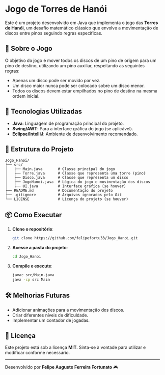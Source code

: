 # Jogo de Torres de Hanói

Este é um projeto desenvolvido em Java que implementa o jogo das **Torres de Hanói**, um desafio matemático clássico que envolve a movimentação de discos entre pinos seguindo regras específicas.

## 📌 Sobre o Jogo
O objetivo do jogo é mover todos os discos de um pino de origem para um pino de destino, utilizando um pino auxiliar, respeitando as seguintes regras:
- Apenas um disco pode ser movido por vez.
- Um disco maior nunca pode ser colocado sobre um disco menor.
- Todos os discos devem estar empilhados no pino de destino na mesma ordem inicial.

## 🚀 Tecnologias Utilizadas
- **Java**: Linguagem de programação principal do projeto.
- **Swing/AWT**: Para a interface gráfica do jogo (se aplicável).
- **Eclipse/IntelliJ**: Ambiente de desenvolvimento recomendado.

## 📂 Estrutura do Projeto
```
Jogo_Hanoi/
├── src/
│   ├── Main.java       # Classe principal do jogo
│   ├── Torre.java      # Classe que representa uma torre (pino)
│   ├── Disco.java      # Classe que representa um disco
│   ├── JogoHanoi.java  # Lógica do jogo e movimentação dos discos
│   ├── UI.java         # Interface gráfica (se houver)
├── README.md           # Documentação do projeto
├── .gitignore          # Arquivos ignorados pelo Git
└── LICENSE             # Licença do projeto (se houver)
```

## 📦 Como Executar
1. **Clone o repositório**:
   ```sh
   git clone https://github.com/felipefortu33/Jogo_Hanoi.git
   ```
2. **Acesse a pasta do projeto**:
   ```sh
   cd Jogo_Hanoi
   ```
3. **Compile e execute**:
   ```sh
   javac src/Main.java
   java -cp src Main
   ```

## 🛠 Melhorias Futuras
- Adicionar animações para a movimentação dos discos.
- Criar diferentes níveis de dificuldade.
- Implementar um contador de jogadas.

## 📄 Licença
Este projeto está sob a licença **MIT**. Sinta-se à vontade para utilizar e modificar conforme necessário.

---
Desenvolvido por **Felipe Augusto Ferreira Fortunato** 🎮
